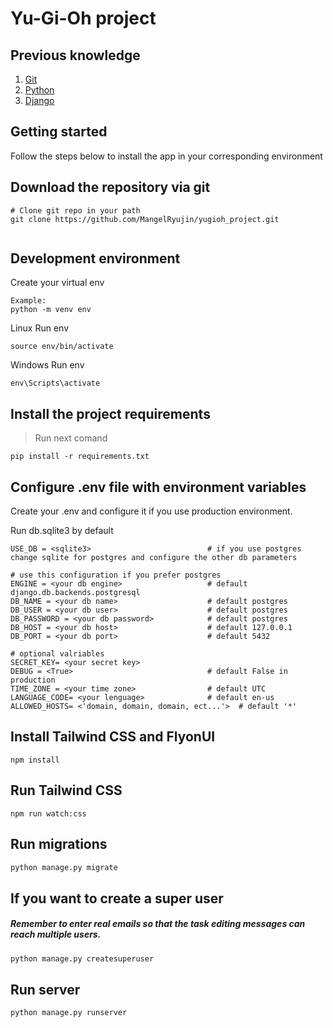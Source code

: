 # Yu-Gi-Oh project

## Previous knowledge
<!-- UL -->
1. [Git](https://github.com/)
2. [Python](https://www.python.org/)
3. [Django](https://www.djangoproject.com/)

## Getting started

Follow the steps below to install the app in your corresponding environment

## Download the repository via git

```
# Clone git repo in your path
git clone https://github.com/MangelRyujin/yugioh_project.git
      
```

## Development environment 

Create your virtual env 

```
Example:
python -m venv env    
```
Linux Run env
```
source env/bin/activate
```

Windows Run env
```
env\Scripts\activate
```


## Install the project requirements

>Run next comand 
```
pip install -r requirements.txt
```


## Configure .env file with environment variables


Create your .env and configure it if you use production environment. 

Run db.sqlite3 by default

```
USE_DB = <sqlite3>                          # if you use postgres change sqlite for postgres and configure the other db parameters

# use this configuration if you prefer postgres
ENGINE = <your db engine>                   # default django.db.backends.postgresql
DB_NAME = <your db name>                    # default postgres
DB_USER = <your db user>                    # default postgres
DB_PASSWORD = <your db password>            # default postgres
DB_HOST = <your db host>                    # default 127.0.0.1
DB_PORT = <your db port>                    # default 5432

# optional valriables
SECRET_KEY= <your secret key>
DEBUG = <True>                              # default False in production
TIME_ZONE = <your time zone>                # default UTC
LANGUAGE_CODE= <your lenguage>              # default en-us
ALLOWED_HOSTS= <'domain, domain, domain, ect...'>  # default '*'

```

## Install Tailwind CSS and FlyonUI
```npm
npm install
```

## Run Tailwind CSS
```npm
npm run watch:css
```

## Run migrations

```python
python manage.py migrate
```

## If you want to create a super user
##### Remember to enter real emails so that the task editing messages can reach multiple users.

```python
python manage.py createsuperuser
```


## Run server

```python
python manage.py runserver
```